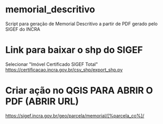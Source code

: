 # memorial_descritivo
Script para geração de Memorial Descritivo a partir de PDF gerado pelo SIGEF do INCRA

# Link para baixar o shp do SIGEF
Selecionar "Imóvel Certificado SIGEF Total"<br>
https://certificacao.incra.gov.br/csv_shp/export_shp.py

# Criar ação no QGIS PARA ABRIR O PDF (ABRIR URL)
https://sigef.incra.gov.br/geo/parcela/memorial/[%parcela_co%]/

